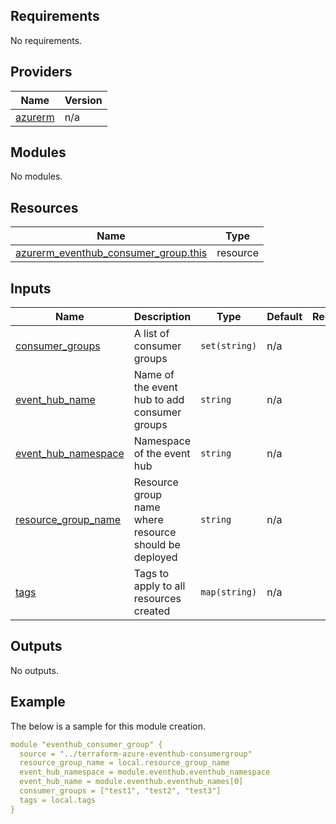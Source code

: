<!-- BEGIN_TF_DOCS -->
## Requirements

No requirements.

## Providers

| Name | Version |
|------|---------|
| <a name="provider_azurerm"></a> [azurerm](#provider\_azurerm) | n/a |

## Modules

No modules.

## Resources

| Name | Type |
|------|------|
| [azurerm_eventhub_consumer_group.this](https://registry.terraform.io/providers/hashicorp/azurerm/latest/docs/resources/eventhub_consumer_group) | resource |

## Inputs

| Name | Description | Type | Default | Required |
|------|-------------|------|---------|:--------:|
| <a name="input_consumer_groups"></a> [consumer\_groups](#input\_consumer\_groups) | A list of consumer groups | `set(string)` | n/a | yes |
| <a name="input_event_hub_name"></a> [event\_hub\_name](#input\_event\_hub\_name) | Name of the event hub to add consumer groups | `string` | n/a | yes |
| <a name="input_event_hub_namespace"></a> [event\_hub\_namespace](#input\_event\_hub\_namespace) | Namespace of the event hub | `string` | n/a | yes |
| <a name="input_resource_group_name"></a> [resource\_group\_name](#input\_resource\_group\_name) | Resource group name where resource should be deployed | `string` | n/a | yes |
| <a name="input_tags"></a> [tags](#input\_tags) | Tags to apply to all resources created | `map(string)` | n/a | yes |

## Outputs

No outputs.

## Example

The below is a sample for this module creation.

```yaml
module "eventhub_consumer_group" {
  source = "../terraform-azure-eventhub-consumergroup"
  resource_group_name = local.resource_group_name
  event_hub_namespace = module.eventhub.eventhub_namespace
  event_hub_name = module.eventhub.eventhub_names[0]
  consumer_groups = ["test1", "test2", "test3"]
  tags = local.tags
}
```
<!-- END_TF_DOCS -->
